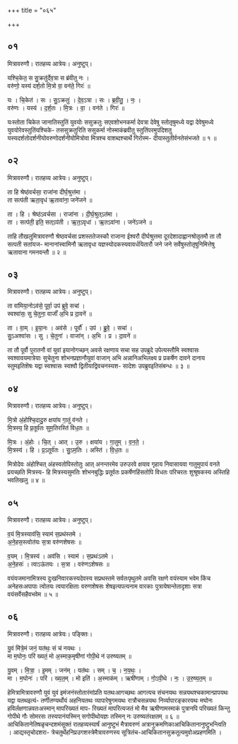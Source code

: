+++
title = "०६५"

+++


## ०१
मित्रावरुणौ। रातहव्य आत्रेयः। अनुष्टुप्।

यश्चि॒केत॒ स सु॒क्रतु॑र्देव॒त्रा स ब्र॑वीतु नः ।  
वरु॑णो॒ यस्य॑ दर्श॒तो मि॒त्रो वा॒ वन॑ते॒ गिरः॑ ॥

यः । चि॒केत॑ । सः । सु॒ऽक्रतुः॑ । दे॒व॒ऽत्रा । सः । ब्र॒वी॒तु॒ । नः॒ ।  
वरु॑णः । यस्य॑ । द॒र्श॒तः । मि॒त्रः । वा॒ । वन॑ते । गिरः॑ ॥

यःस्तोता चिकेत जानातिस्तुतिं युवयोः ससुक्रतुः सएवशोभनकर्मा देवत्रा देवेषु स्तोतृषुमध्ये यद्वा देवेषुमध्ये युवयोरेवस्तुतिंयश्चिके- तससुक्रतुरिति ससुकर्मा नोस्माकंब्रवीतु स्तुतिंपरमुपदिशतु यस्यदर्शतोदर्शनीयोवरुणोदर्शनीयोमित्रोवा मित्रश्च वाशब्दश्चार्थे गिरोस्म- दीयास्तुतीर्वनतेसंभजते ॥ १ ॥

## ०२
मित्रावरुणौ। रातहव्य आत्रेयः। अनुष्टुप्।

ता हि श्रेष्ठ॑वर्चसा॒ राजा॑ना दीर्घ॒श्रुत्त॑मा ।  
ता सत्प॑ती ऋता॒वृध॑ ऋ॒तावा॑ना॒ जने॑जने ॥

ता । हि । श्रेष्ठ॑ऽवर्चसा । राजा॑ना । दी॒र्घ॒श्रुत्ऽत॑मा ।  
ता । सत्प॑ती॒ इति॒ सत्ऽप॑ती । ऋ॒त॒ऽवृधा॑ । ऋ॒तऽवा॑ना । जने॑ऽजने ॥

ताहि तौखलुमित्रावरुणौ श्रेष्ठवर्चसा प्रशस्ततेजस्कौ राजाना ईश्वरौ दीर्घश्रुत्तमा दूरदेशादाह्वानश्रोतृतमौ ता तौ सत्पती सतांयज- मानानांस्वामिनौ ऋतावृधा यज्ञस्योदकस्यवावर्धयितारौ जने जने सर्वेषुस्तोतृषुनिमित्तेषु ऋतावाना गमनवन्तौ ॥ २ ॥

## ०३
मित्रावरुणौ। रातहव्य आत्रेयः। अनुष्टुप्।

ता वा॑मिया॒नोऽव॑से॒ पूर्वा॒ उप॑ ब्रुवे॒ सचा॑ ।  
स्वश्वा॑सः॒ सु चे॒तुना॒ वाजाँ॑ अ॒भि प्र दा॒वने॑ ॥

ता । वा॒म् । इ॒या॒नः । अव॑से । पूर्वौ॑ । उप॑ । ब्रु॒वे॒ । सचा॑ ।  
सु॒ऽअश्वा॑सः । सु । चे॒तुना॑ । वाजा॑न् । अ॒भि । प्र । दा॒वने॑ ॥

ता तौ पूर्वौ पुरातनौ वां युवां इयानोगच्छन् अवसे रक्षणाय सचा सह उपब्रुदे उपेत्यस्तौमि स्वश्वासः स्वश्वावयमात्रेयाः सुचेतुना शोभनप्रज्ञानौयुवां वाजान् अभि अन्नानिअभिलक्ष्य प्र प्रकर्षेण दावने दानाय स्तुमइतिशॆषः यद्वा स्वश्वासः स्वश्वौ द्वितीयाद्विवचनस्यश- सादेशः उपब्रुवइतिसंबन्धः ॥ ३ ॥

## ०४
मित्रावरुणौ। रातहव्य आत्रेयः। अनुष्टुप्।

मि॒त्रो अं॒होश्चि॒दादु॒रु क्षया॑य गा॒तुं व॑नते ।  
मि॒त्रस्य॒ हि प्र॒तूर्व॑तः सुम॒तिरस्ति॑ विध॒तः ॥

मि॒त्रः । अं॒होः । चि॒त् । आत् । उ॒रु । क्षया॑य । गा॒तुम् । व॒न॒ते॒ ।  
मि॒त्रस्य॑ । हि । प्र॒ऽतूर्व॑तः । सु॒ऽम॒तिः । अस्ति॑ । वि॒ध॒तः ॥

मित्रोदेवः अंहोश्चित् अंहस्वतोपिस्तोतुः आत् अनन्तरमेव उरुउरवे क्षयाव गृहाय निवासायवा गातुमुपायं वनते प्रयच्छति मित्रस्य- हि मित्रस्यसुमतिः शोभनबुद्धिः प्रतूर्वतः प्रकर्षेणहिंसतोपि विधतः परिचरतः शुश्रूषकस्य अस्तिहि भवतिखलु ॥ ४ ॥

## ०५
मित्रावरुणौ। रातहव्य आत्रेयः। अनुष्टुप्।

व॒यं मि॒त्रस्याव॑सि॒ स्याम॑ स॒प्रथ॑स्तमे ।  
अ॒ने॒हस॒स्त्वोत॑यः स॒त्रा वरु॑णशेषसः ॥

व॒यम् । मि॒त्रस्य॑ । अव॑सि । स्याम॑ । स॒प्रथः॑ऽतमे ।  
अ॒ने॒हसः॑ । त्वाऽऊ॑तयः । स॒त्रा । वरु॑णऽशेषसः ॥

वयंयजमानामित्रस्य दुःखनिवारकस्यदेवस्य सप्रथस्तमे सर्वतःपृथुतमे अवसि रक्षणे वयंस्याम भवेम किंच अनेहसःअपापाः त्वोतयः त्वयारक्षिताः वरुणशेषसः शेषइत्यपत्यनाम वारकाः पुत्रायेषान्तेतादृशाः सत्रा वयंसर्वेसहैवभवेम ॥ ५ ॥

## ०६
मित्रावरुणौ। रातहव्य आत्रेयः। पङ्क्तिः।

यु॒वं मि॑त्रे॒मं जनं॒ यत॑थः॒ सं च॑ नयथः ।  
मा म॒घोनः॒ परि॑ ख्यतं॒ मो अ॒स्माक॒मृषी॑णां गोपी॒थे न॑ उरुष्यतम् ॥

यु॒वम् । मि॒त्रा॒ । इ॒मम् । जन॑म् । यत॑थः । सम् । च॒ । न॒य॒थः॒ ।  
मा । म॒घोनः॑ । परि॑ । ख्य॒त॒म् । मो इति॑ । अ॒स्माक॑म् । ऋषी॑णाम् । गो॒ऽपी॒थे । नः॒ । उ॒रु॒ष्य॒त॒म् ॥

हेमित्रामित्रावरुणौ युवं युवं इमंजनंस्तोतारंमांप्रति यतथःआगच्छथः आगत्यच संचनयथः सन्नयथश्चकामान्प्रापयथः यद्वा यतथइत्यं- तर्णीतण्यर्थोयं अहनियतथः व्यापारेषुगमयथः रात्रौचसन्नयथः निर्व्यापारङ्कारयथः मघोनः हविर्लक्षणान्नवतःअस्मान् मापरिख्यतं माप- रिख्यतं मापरित्यजतं मो मैव ऋषीणामस्माकं पुत्रानपि परिख्यतं किन्तु गोपीथे गौः सोमरसः तस्यपानंयस्मिन् सगोपीथोयज्ञः तस्मिन् नः उरुष्यतंरक्षतम् ॥ ६ ॥आचिकितानेतिषळृचन्दशमंसूक्तं रातहव्यस्यार्षं आनुष्टुभं मैत्रावरुणं अत्रानुक्रमणिकाआचिकितानानुष्टुभन्त्विति । आद्यस्तृचोदशरा- त्रेचतुर्थेहनिप्रउगशस्त्रेमैत्रावरुणस्य सूत्रितंच-आचिकितानसुक्रतूत्यमुवोअप्रहणमिति ।